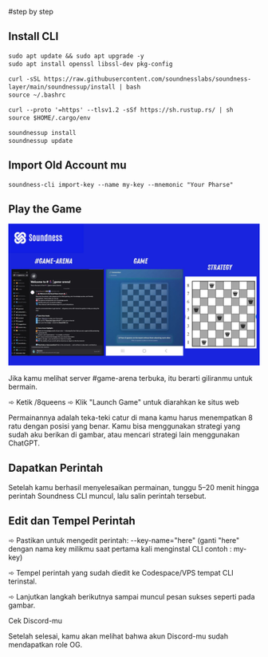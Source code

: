 #step by step

## Install CLI

```
sudo apt update && sudo apt upgrade -y
sudo apt install openssl libssl-dev pkg-config
```

```
curl -sSL https://raw.githubusercontent.com/soundnesslabs/soundness-layer/main/soundnessup/install | bash
source ~/.bashrc
```

```
curl --proto '=https' --tlsv1.2 -sSf https://sh.rustup.rs/ | sh
source $HOME/.cargo/env
```

```
soundnessup install
soundnessup update
```

## Import Old Account mu

```
soundness-cli import-key --name my-key --mnemonic "Your Pharse"
```

## Play the Game
![Strategi 8 Queens](catur.jpg)

Jika kamu melihat server #game-arena terbuka, itu berarti giliranmu untuk bermain.

➾ Ketik /8queens
➾ Klik "Launch Game" untuk diarahkan ke situs web

Permainannya adalah teka-teki catur di mana kamu harus menempatkan 8 ratu dengan posisi yang benar.
Kamu bisa menggunakan strategi yang sudah aku berikan di gambar, atau mencari strategi lain menggunakan ChatGPT.


## Dapatkan Perintah
Setelah kamu berhasil menyelesaikan permainan, tunggu 5–20 menit hingga perintah Soundness CLI muncul, lalu salin perintah tersebut.


## Edit dan Tempel Perintah

➾ Pastikan untuk mengedit perintah: --key-name="here"
(ganti "here" dengan nama key milikmu saat pertama kali menginstal CLI contoh : my-key)

➾ Tempel perintah yang sudah diedit ke Codespace/VPS tempat CLI terinstal.

➾ Lanjutkan langkah berikutnya sampai muncul pesan sukses seperti pada gambar.

Cek Discord-mu

Setelah selesai, kamu akan melihat bahwa akun Discord-mu sudah mendapatkan role OG.
